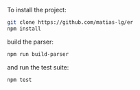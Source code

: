 To install the project:
```bash
git clone https://github.com/matias-lg/er
npm install
```
build the parser:
```bash
npm run build-parser
```
and run the test suite:
```bash
npm test
```